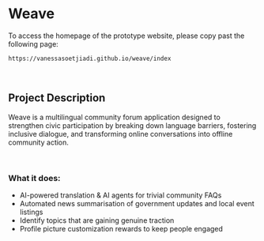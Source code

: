 # Weave
To access the homepage of the prototype website, please copy past the following page:

````
https://vanessasoetjiadi.github.io/weave/index
````

&nbsp;
## Project Description

Weave is a multilingual community forum application designed to strengthen civic participation by breaking down language barriers, fostering inclusive dialogue, and transforming online conversations into offline community action.

&nbsp;

### What it does:
- AI-powered translation & AI agents for trivial community FAQs
- Automated news summarisation of government updates and local event listings
- Identify topics that are gaining genuine traction
- Profile picture customization rewards to keep people engaged
